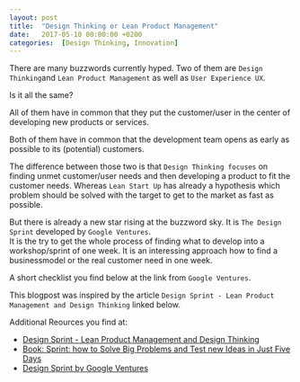 ```yaml
---
layout: post
title:  "Design Thinking or Lean Product Management"
date:   2017-05-10 00:00:00 +0200
categories:  [Design Thinking, Innovation]
---
```


There are many buzzwords currently hyped. Two of them are `Design Thinking`and `Lean Product Management` as well as `User Experience UX`.

Is it all the same? 

All of them have in common that they put the customer/user in the center of developing new products or services.

Both of them have in common that the development team opens as early as possible to its (potential) customers.

The difference between those two is that `Design Thinking focuses` on finding unmet customer/user needs and then developing a product to fit the customer needs. Whereas `Lean Start Up` has already a hypothesis which problem should be solved with the target to get to the market as fast as possible.

But there is already a new star rising at the buzzword sky. It is `The Design Sprint` developed by `Google Ventures`.  
It is the try to get the whole process of finding what to develop into a workshop/sprint of one week. It is an interessing approach how to find a businessmodel or the real customer need in one week. 

A short checklist you find below at the link from `Google Ventures`.


This blogpost was inspired by the article `Design Sprint - Lean Product Management and Design Thinking` linked below.

Additional Reources you find at:

- [Design Sprint - Lean Product Management and Design Thinking](https://plycode.com/startups/design-sprint-lean-product-management-and-design-thinking)
- [Book: Sprint: how to Solve Big Problems and Test new Ideas in Just Five Days](https://www.amazon.com/Sprint-Solve-Problems-Test-Ideas/dp/150112174X)
- [Design Sprint by Google Ventures](https://www.gv.com/sprint/)